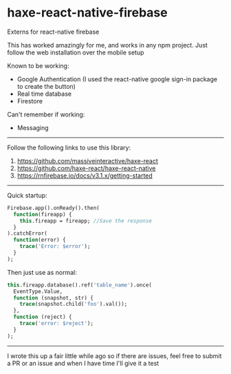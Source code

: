 # haxe-react-native-firebase
Externs for react-native firebase

This has worked amazingly for me, and works in any npm project. Just follow the web installation over the mobile setup

Known to be working:
- Google Authentication (I used the react-native google sign-in package to create the button)
- Real time database 
- Firestore 

Can't remember if working:
- Messaging

---
Follow the following links to use this library:

1) <https://github.com/massiveinteractive/haxe-react>
2) <https://github.com/haxe-react/haxe-react-native>
3) <https://rnfirebase.io/docs/v3.1.x/getting-started>

---

Quick startup:
```haxe
Firebase.app().onReady().then(
  function(fireapp) {
    this.fireapp = fireapp; //Save the response
  }
).catchError(
  function(error) {
    trace('Error: $error');
  }
);
```

Then just use as normal:

```haxe
this.fireapp.database().ref('table_name').once(
  EventType.Value,
  function (snapshot, str) {
    trace(snapshot.child('foo').val());
  },
  function (reject) {
    trace('error: $reject');
  }
);
```
---



I wrote this up a fair little while ago so if there are issues, feel free to submit a PR or an issue and when I have time I'll give it a test
